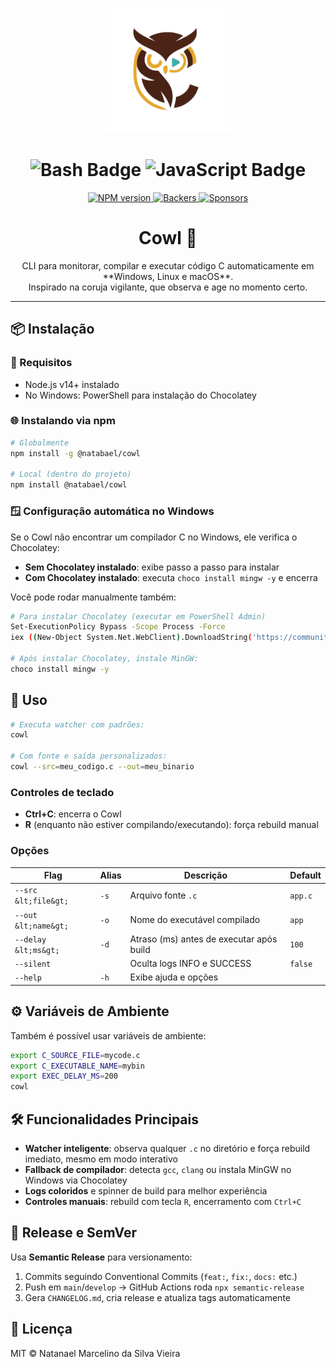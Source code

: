 <p align="center">
  <img src="https://raw.githubusercontent.com/NatanBack77/Cowl/main/assets/logo.png" alt="Logo do Cowl" width="200"/>
</p>

<h1 align="center">
  <img src="https://img.shields.io/badge/Bash-Cowl-4EAA25?style=for-the-badge&logo=gnu-bash&logoColor=white" alt="Bash Badge">
  <img src="https://img.shields.io/badge/JavaScript-Cowl-F7DF1E?style=for-the-badge&logo=javascript&logoColor=black" alt="JavaScript Badge">
</h1>

<p align="center">
  <a href="https://www.npmjs.com/package/@natabael/cowl">
    <img src="https://img.shields.io/npm/v/@natabael/cowl.svg" alt="NPM version">
  </a>
  <a href="https://opencollective.com/cowl/backers">
    <img src="https://opencollective.com/cowl/backers/badge.svg" alt="Backers">
  </a>
  <a href="https://opencollective.com/cowl/sponsors">
    <img src="https://opencollective.com/cowl/sponsors/badge.svg" alt="Sponsors">
  </a>
</p>

<h1 align="center">Cowl 🦉</h1>

<p align="center">
  CLI para monitorar, compilar e executar código C automaticamente em **Windows, Linux e macOS**. <br>
  Inspirado na coruja vigilante, que observa e age no momento certo.
</p>


---

## 📦 Instalação

### 🔧 Requisitos

* Node.js v14+ instalado
* No Windows: PowerShell para instalação do Chocolatey

### 🌐 Instalando via npm

```bash
# Globalmente
npm install -g @natabael/cowl

# Local (dentro do projeto)
npm install @natabael/cowl
```

### 🪟 Configuração automática no Windows

Se o Cowl não encontrar um compilador C no Windows, ele verifica o Chocolatey:

* **Sem Chocolatey instalado**: exibe passo a passo para instalar
* **Com Chocolatey instalado**: executa `choco install mingw -y` e encerra

Você pode rodar manualmente também:

```bash
# Para instalar Chocolatey (executar em PowerShell Admin)
Set-ExecutionPolicy Bypass -Scope Process -Force
iex ((New-Object System.Net.WebClient).DownloadString('https://community.chocolatey.org/install.ps1'))

# Após instalar Chocolatey, instale MinGW:
choco install mingw -y
```

## 🚀 Uso

```bash
# Executa watcher com padrões:
cowl

# Com fonte e saída personalizados:
cowl --src=meu_codigo.c --out=meu_binario
```

### Controles de teclado

* **Ctrl+C**: encerra o Cowl
* **R** (enquanto não estiver compilando/executando): força rebuild manual

### Opções

| Flag                 | Alias | Descrição                                | Default |
| -------------------- | ----- | ---------------------------------------- | ------- |
| `--src &lt;file&gt;` | `-s`  | Arquivo fonte `.c`                       | `app.c` |
| `--out &lt;name&gt;` | `-o`  | Nome do executável compilado             | `app`   |
| `--delay &lt;ms&gt;` | `-d`  | Atraso (ms) antes de executar após build | `100`   |
| `--silent`           |       | Oculta logs INFO e SUCCESS               | `false` |
| `--help`             | `-h`  | Exibe ajuda e opções                     |         |

## ⚙️ Variáveis de Ambiente

Também é possível usar variáveis de ambiente:

```bash
export C_SOURCE_FILE=mycode.c
export C_EXECUTABLE_NAME=mybin
export EXEC_DELAY_MS=200
cowl
```

## 🛠️ Funcionalidades Principais

* **Watcher inteligente**: observa qualquer `.c` no diretório e força rebuild imediato, mesmo em modo interativo
* **Fallback de compilador**: detecta `gcc`, `clang` ou instala MinGW no Windows via Chocolatey
* **Logs coloridos** e spinner de build para melhor experiência
* **Controles manuais**: rebuild com tecla `R`, encerramento com `Ctrl+C`

## 📄 Release e SemVer

Usa **Semantic Release** para versionamento:

1. Commits seguindo Conventional Commits (`feat:`, `fix:`, `docs:` etc.)
2. Push em `main`/`develop` -> GitHub Actions roda `npx semantic-release`
3. Gera `CHANGELOG.md`, cria release e atualiza tags automaticamente

## 📝 Licença

MIT © Natanael Marcelino da Silva Vieira
